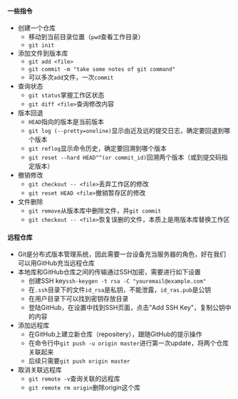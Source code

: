 #### 一些指令
- 创建一个仓库
  - 移动到当前目录位置（```pwd```查看工作目录）
  - `git init`
- 添加文件到版本库
  - `git add <file>`
  - `git commit -m "take some notes of git command"`
  - 可以多次`add`文件，一次`commit`
- 查询状态
  - `git status`掌握工作区状态
  - `git diff <file>`查询修改内容
- 版本回退
  - `HEAD`指向的版本是当前版本
  - `git log (--pretty=oneline)`显示由近及远的提交日志，确定要回退到哪个版本
  - `git reflog`显示命令历史，确定要回溯到哪个版本
  - `git reset --hard HEAD^^(or commit_id)`回溯两个版本（或到提交码指定版本）
- 撤销修改
  - `git checkout -- <file>`丢弃工作区的修改
  - `git reset HEAD <file>`撤销暂存区的修改
- 文件删除
  - `git remove`从版本库中删除文件，并`git commit`
  - `git checkout -- <file>`恢复误删的文件，本质上是用版本库替换工作区
#### 远程仓库
- Git是分布式版本管理系统，因此需要一台设备充当服务器的角色，好在我们可以用GitHub充当远程仓库
- 本地库和GitHub仓库之间的传输通过SSH加密，需要进行如下设置
  - 创建SSH key`ssh-keygen -t rsa -C "youremail@example.com"`
  - 在`.ssh`目录下的文件`id_rsa`是私钥，不能泄露，`id_ras.pub`是公钥
  - 在用户目录下可以找到密钥存放目录
  - 登陆GitHub，在设置中找到SSH页面，点击"Add SSH Key"，复制公钥中的内容
- 添加远程库
  - 在GitHub上建立新仓库（repositery），跟随GitHub的提示操作
  - 在命令行中`git push -u origin master`进行第一次update，将两个仓库关联起来
  - 后续只需要`git push origin master`
- 取消关联远程库
  - `git remote -v`查询关联的远程库
  - `git remote rm origin`删除origin这个库